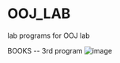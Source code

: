 # OOJ_LAB
lab programs for OOJ lab

BOOKS -- 3rd program
![image](https://github.com/user-attachments/assets/1e7d813e-e0fb-452a-8822-ffc7e4277732)
